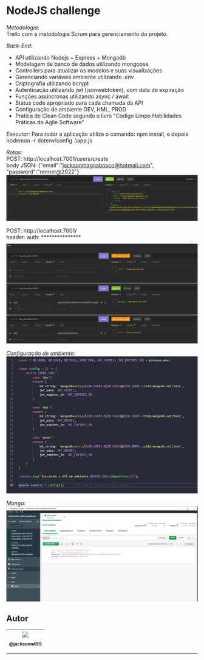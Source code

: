 NodeJS challenge
===============================================

*Metodologia:* <br>
Trello com a metodologia Scrum para gerenciamento do projeto. <br>

*Back-End:* <br>
- API utilizando Nodejs + Express + Mongodb <br>
- Modelagem de banco de dados utilizando mongoose <br>
- Controllers para atualizar os modelos e suas visualizações <br>
- Gerenciando variáveis ambiente utilizando .env <br>
- Criptografia utilizando bcrypt <br>
- Autenticação utilizando jwt (jsonwebtoken), com data de expiração <br>
- Funções assíncronas utilizando async / await <br>
- Status code apropriado para cada chamada da API <br>
- Configuração de ambiente DEV, HML, PROD <br>
- Pratica de Clean Code segundo o livro "Código Limpo Habilidades Práticas do Agile Software" <br>

*Executar:*
Para rodar a aplicação utilize o comando: npm install, e depois nodemon -r dotenv/config .\app.js <br>

*Rotas:* <br>
POST: http://localhost:7001/users/create <br>
body JSON: {"email":"jacksonmagnabosco@hotmail.com", "password":"renner@2022"} <br>
 ![](https://github.com/jacksonn455/Challenge-BackEnd/blob/main/imagens/jwt%2Bbcrypt.png) <br>

POST: http://localhost:7001/ <br>
header: auth: *************** <br>
![](https://github.com/jacksonn455/Challenge-BackEnd/blob/main/imagens/jwt.png) <br>

*Configuração de ambiente:* <br>
![](https://github.com/jacksonn455/Challenge-BackEnd/blob/main/imagens/ambiente.png) <br>

*Mongo:* <br>
![](https://github.com/jacksonn455/Challenge-BackEnd/blob/main/imagens/bcrypt.png) <br>

## Autor
 | [<img src="https://avatars1.githubusercontent.com/u/46221221?s=460&u=0d161e390cdad66e925f3d52cece6c3e65a23eb2&v=4" width=115><br><sub>@jacksonn455</sub>](https://github.com/jacksonn455) |
  | :---: |

--------------------
